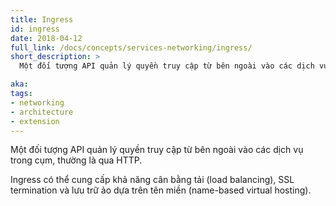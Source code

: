 ```yaml
---
title: Ingress
id: ingress
date: 2018-04-12
full_link: /docs/concepts/services-networking/ingress/
short_description: >
  Một đối tượng API quản lý quyền truy cập từ bên ngoài vào các dịch vụ trong cụm, thường là qua HTTP.

aka: 
tags:
- networking
- architecture
- extension
---
```


Một đối tượng API quản lý quyền truy cập từ bên ngoài vào các dịch vụ trong cụm, thường là qua HTTP.

<!--more-->

Ingress có thể cung cấp khả năng cân bằng tải (load balancing), SSL termination và lưu trữ ảo dựa trên tên miền (name-based virtual hosting).
